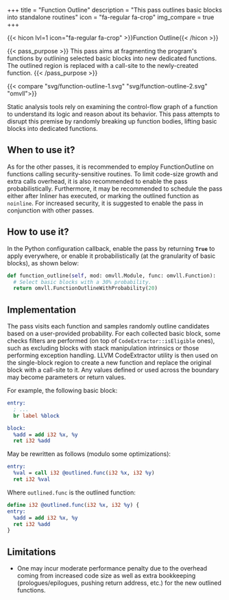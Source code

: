 +++
title       = "Function Outline"
description = "This pass outlines basic blocks into standalone routines"
icon        = "fa-regular fa-crop"
img_compare = true
+++

{{< hicon lvl=1 icon="fa-regular fa-crop" >}}Function Outline{{< /hicon >}}

{{< pass_purpose >}}
This pass aims at fragmenting the program's functions by outlining selected basic
blocks into new dedicated functions. The outlined region is replaced with a call-site
to the newly-created function.
{{< /pass_purpose >}}

{{< compare "svg/function-outline-1.svg" "svg/function-outline-2.svg" "omvll">}}

Static analysis tools rely on examining the control-flow graph of a function to
understand its logic and reason about its behavior. This pass attempts to disrupt this
premise by randomly breaking up function bodies, lifting basic blocks into dedicated
functions.

## When to use it?

As for the other passes, it is recommended to employ FunctionOutline on functions
calling security-sensitive routines. To limit code-size growth and extra calls
overhead, it is also recommended to enable the pass probabilistically. Furthermore,
it may be recommended to schedule the pass either after Inliner has executed, or
marking the outlined function as `noinline`. For increased security, it is suggested
to enable the pass in conjunction with other passes.

## How to use it?

In the Python configuration callback, enable the pass by returning **`True`** to
apply everywhere, or enable it probabilistically (at the granularity of basic blocks),
as shown below:

```python
def function_outline(self, mod: omvll.Module, func: omvll.Function):
  # Select basic blocks with a 30% probability.
  return omvll.FunctionOutlineWithProbability(20)
```

## Implementation

The pass visits each function and samples randomly outline candidates based on a
user-provided probability. For each collected basic block, some checks filters are
performed (on top of `CodeExtractor::isEligible` ones), such as excluding blocks
with stack manipulation intrinsics or those performing exception handling. LLVM
CodeExtractor utility is then used on the single-block region to create a new
function and replace the original block with a call-site to it. Any values defined
or used across the boundary may become parameters or return values.

For example, the following basic block:

```llvm
entry:
  ; ...
  br label %block

block:
  %add = add i32 %x, %y
  ret i32 %add
```

May be rewritten as follows (modulo some optimizations):

```llvm
entry:
  %val = call i32 @outlined.func(i32 %x, i32 %y)
  ret i32 %val
```

Where `outlined.func` is the outlined function:

```llvm
define i32 @outlined.func(i32 %x, i32 %y) {
entry:
  %add = add i32 %x, %y
  ret i32 %add
}
```

## Limitations

- One may incur moderate performance penalty due to the overhead coming from increased
  code size as well as extra bookkeeping (prologues/epilogues, pushing return address,
  etc.) for the new outlined functions.
